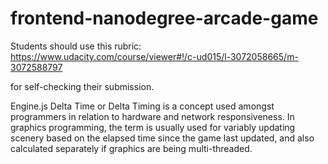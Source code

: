 frontend-nanodegree-arcade-game
===============================

Students should use this rubric: https://www.udacity.com/course/viewer#!/c-ud015/l-3072058665/m-3072588797

for self-checking their submission.


Engine.js
Delta Time or Delta Timing is a concept used amongst programmers in relation to hardware and network responsiveness. In graphics programming, the term is usually used for variably updating scenery based on the elapsed time since the game last updated, and also calculated separately if graphics are being multi-threaded.